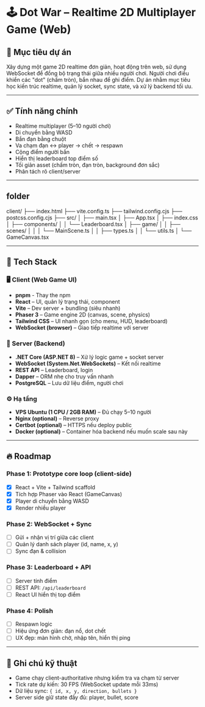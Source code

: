 # 🕹️ Dot War – Realtime 2D Multiplayer Game (Web)

## 📌 Mục tiêu dự án

Xây dựng một game 2D realtime đơn giản, hoạt động trên web, sử dụng WebSocket để đồng bộ trạng thái giữa nhiều người chơi. Người chơi điều khiển các "dot" (chấm tròn), bắn nhau để ghi điểm. Dự án nhằm mục tiêu học kiến trúc realtime, quản lý socket, sync state, và xử lý backend tối ưu.

---

## ✅ Tính năng chính

- Realtime multiplayer (5–10 người chơi)
- Di chuyển bằng WASD
- Bắn đạn bằng chuột
- Va chạm đạn ↔ player → chết → respawn
- Cộng điểm người bắn
- Hiển thị leaderboard top điểm số
- Tối giản asset (chấm tròn, đạn tròn, background đơn sắc)
- Phân tách rõ client/server

---
## folder 
client/
├── index.html
├── vite.config.ts
├── tailwind.config.cjs
├── postcss.config.cjs
├── src/
│   ├── main.tsx
│   ├── App.tsx
│   ├── index.css
│   ├── components/
│   │   └── Leaderboard.tsx
│   ├── game/
│   │   ├── scenes/
│   │   │   └── MainScene.ts
│   │   ├── types.ts
│   │   └── utils.ts
│   └── GameCanvas.tsx

---

## 🧱 Tech Stack



### 🖥️ Client (Web Game UI)
- **pnpm** - Thay the npm
- **React** – UI, quản lý trạng thái, component
- **Vite** – Dev server + bundling (siêu nhanh)
- **Phaser 3** – Game engine 2D (canvas, scene, physics)
- **Tailwind CSS** – UI nhanh gọn (cho menu, HUD, leaderboard)
- **WebSocket (browser)** – Giao tiếp realtime với server

### 🔌 Server (Backend)

- **.NET Core (ASP.NET 8)** – Xử lý logic game + socket server
- **WebSocket (System.Net.WebSockets)** – Kết nối realtime
- **REST API** – Leaderboard, login
- **Dapper** – ORM nhẹ cho truy vấn nhanh
- **PostgreSQL** – Lưu dữ liệu điểm, người chơi

### ⚙️ Hạ tầng

- **VPS Ubuntu (1 CPU / 2GB RAM)** – Đủ chạy 5–10 người
- **Nginx (optional)** – Reverse proxy
- **Certbot (optional)** – HTTPS nếu deploy public
- **Docker (optional)** – Container hóa backend nếu muốn scale sau này
---

## 🔥 Roadmap

### Phase 1: Prototype core loop (client-side)
- [x] React + Vite + Tailwind scaffold
- [x] Tích hợp Phaser vào React (GameCanvas)
- [x] Player di chuyển bằng WASD
- [x] Render nhiều player

### Phase 2: WebSocket + Sync
- [ ] Gửi + nhận vị trí giữa các client
- [ ] Quản lý danh sách player (id, name, x, y)
- [ ] Sync đạn & collision

### Phase 3: Leaderboard + API
- [ ] Server tính điểm
- [ ] REST API: `/api/leaderboard`
- [ ] React UI hiển thị top điểm

### Phase 4: Polish
- [ ] Respawn logic
- [ ] Hiệu ứng đơn giản: đạn nổ, dot chết
- [ ] UX đẹp: màn hình chờ, nhập tên, hiển thị ping

---

## 🧠 Ghi chú kỹ thuật

- Game chạy client-authoritative nhưng kiểm tra va chạm từ server
- Tick rate dự kiến: 30 FPS (WebSocket update mỗi 33ms)
- Dữ liệu sync: `{ id, x, y, direction, bullets }`
- Server side giữ state đầy đủ: player, bullet, score